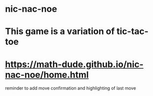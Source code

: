 # nic-nac-noe

# This game is a variation of tic-tac-toe
# https://math-dude.github.io/nic-nac-noe/home.html

reminder to add move confirmation and highlighting of last move
